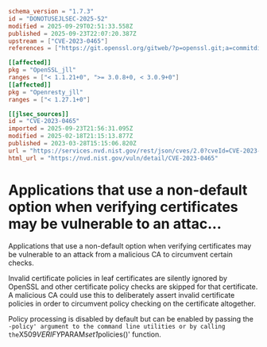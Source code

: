 ```toml
schema_version = "1.7.3"
id = "DONOTUSEJLSEC-2025-52"
modified = 2025-09-29T02:51:33.558Z
published = 2025-09-23T22:07:20.387Z
upstream = ["CVE-2023-0465"]
references = ["https://git.openssl.org/gitweb/?p=openssl.git;a=commitdiff;h=10325176f3d3e98c6e2b3bf5ab1e3b334de6947a", "https://git.openssl.org/gitweb/?p=openssl.git;a=commitdiff;h=1dd43e0709fece299b15208f36cc7c76209ba0bb", "https://git.openssl.org/gitweb/?p=openssl.git;a=commitdiff;h=b013765abfa80036dc779dd0e50602c57bb3bf95", "https://git.openssl.org/gitweb/?p=openssl.git;a=commitdiff;h=facfb1ab745646e97a1920977ae4a9965ea61d5c", "https://lists.debian.org/debian-lts-announce/2023/06/msg00011.html", "https://security.gentoo.org/glsa/202402-08", "https://security.netapp.com/advisory/ntap-20230414-0001/", "https://www.debian.org/security/2023/dsa-5417", "https://www.openssl.org/news/secadv/20230328.txt", "https://git.openssl.org/gitweb/?p=openssl.git;a=commitdiff;h=10325176f3d3e98c6e2b3bf5ab1e3b334de6947a", "https://git.openssl.org/gitweb/?p=openssl.git;a=commitdiff;h=1dd43e0709fece299b15208f36cc7c76209ba0bb", "https://git.openssl.org/gitweb/?p=openssl.git;a=commitdiff;h=b013765abfa80036dc779dd0e50602c57bb3bf95", "https://git.openssl.org/gitweb/?p=openssl.git;a=commitdiff;h=facfb1ab745646e97a1920977ae4a9965ea61d5c", "https://lists.debian.org/debian-lts-announce/2023/06/msg00011.html", "https://security.gentoo.org/glsa/202402-08", "https://security.netapp.com/advisory/ntap-20230414-0001/", "https://www.debian.org/security/2023/dsa-5417", "https://www.openssl.org/news/secadv/20230328.txt"]

[[affected]]
pkg = "OpenSSL_jll"
ranges = ["< 1.1.21+0", ">= 3.0.8+0, < 3.0.9+0"]
[[affected]]
pkg = "Openresty_jll"
ranges = ["< 1.27.1+0"]

[[jlsec_sources]]
id = "CVE-2023-0465"
imported = 2025-09-23T21:56:31.095Z
modified = 2025-02-18T21:15:13.877Z
published = 2023-03-28T15:15:06.820Z
url = "https://services.nvd.nist.gov/rest/json/cves/2.0?cveId=CVE-2023-0465"
html_url = "https://nvd.nist.gov/vuln/detail/CVE-2023-0465"
```

# Applications that use a non-default option when verifying certificates may be vulnerable to an attac...

Applications that use a non-default option when verifying certificates may be vulnerable to an attack from a malicious CA to circumvent certain checks.

Invalid certificate policies in leaf certificates are silently ignored by OpenSSL and other certificate policy checks are skipped for that certificate. A malicious CA could use this to deliberately assert invalid certificate policies in order to circumvent policy checking on the certificate altogether.

Policy processing is disabled by default but can be enabled by passing the `-policy' argument to the command line utilities or by calling the`X509*VERIFY*PARAM*set1*policies()' function.

